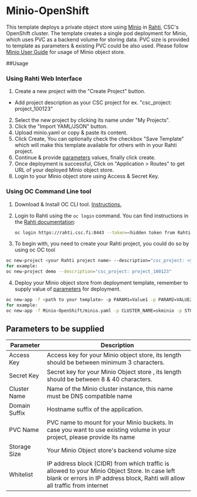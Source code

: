# Minio-OpenShift

This template deploys a private object store using [Minio](https://min.io/) in [Rahti](https://rahti.csc.fi/), CSC's OpenShift cluster. The template creates a single pod deployment for Minio, which uses PVC as a backend volume for storing data. PVC size is provided to template as parameters & existing PVC could be also used. Please follow [Minio User Guide](https://www.markdownguide.org/basic-syntax/) for usage of Minio object store.

##Usage

### Using Rahti Web Interface
1. Create a new project with the "Create Project" button.
  * Add project description as your CSC project for ex. "csc_project: project_100123"
2. Select the new project by clicking its name under "My Projects".
3. Click the "Import YAML/JSON" button.
4. Upload minio.yaml or copy & paste its content.
5. Click Create, You can optionally check the checkbox "Save Template" which will make this template available for others with in your Rahti project.
6. Continue & provide [parameters](place3) values, finally click create.
7. Once deployment is successful, Click on "Application > Routes" to get URL of your deployed Minio object store.
8. Login to your Minio object store using Access & Secret Key.

### Using OC Command Line tool
1. Download & Install OC CLI tool. [Instructions.](https://docs.okd.io/latest/cli_reference/get_started_cli.html)
2. Login to Rahti using the `oc login` command. You can find
   instructions in the [Rahti documentation](https://rahti.csc.fi/usage/cli/):

   ```bash
   oc login https://rahti.csc.fi:8443 --token=<hidden token from Rahti>
   ```
3. To begin with, you need to create your Rahti project, you could do so by using oc OC tool
 ```bash
oc new-project <your Rahti project name> --description="csc_project: <your CSC project name>"
for example:
oc new-project demo --description="csc_project: project_100123"
```
4. Deploy your Minio object store from deployment template, remember to supply value of [parameters](place3) for deployment.  
```bash
oc new-app -f <path to your template> -p PARAM1=Value1 -p PARAM2=VALUE2 -p PARAM3=VALUE3
for example:
oc new-app -f Minio-OpenShift/minio.yaml -p CLUSTER_NAME=skminio -p STORAGE_SIZE=2Gi
```
## Parameters to be supplied

|Parameter|	Description|
|---------|------------|
|Access Key	| Access key for your Minio object store, its length should be between minimum 3 characters.|
|Secret Key	|Secret key for your Minio Object store , its length should be between 8 & 40 characters.|
|Cluster Name	|Name of the Minio cluster instance, this name must be DNS compatible name|
|Domain Suffix	| Hostname suffix of the application.|
|PVC Name |	PVC name to mount for your Minio buckets. In case you want to use existing volume in your project, please provide its name|
|Storage Size|	Your Minio Object store's backend volume size|
|Whitelist|	IP address block (CIDR) from which traffic is allowed to your Minio Object Store. In case left blank or errors in IP address block, Rahti will allow all traffic from internet |
